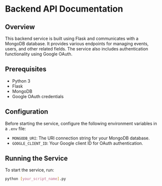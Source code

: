 # Backend API Documentation

## Overview

This backend service is built using Flask and communicates with a MongoDB database. It provides various endpoints for managing events, users, and other related fields. The service also includes authentication functionality using Google OAuth.

## Prerequisites

- Python 3
- Flask
- MongoDB
- Google OAuth credentials

## Configuration

Before starting the service, configure the following environment variables in a `.env` file:

- `MONGODB_URI`: The URI connection string for your MongoDB database.
- `GOOGLE_CLIENT_ID`: Your Google client ID for OAuth authentication.

## Running the Service

To start the service, run:

```bash
python [your_script_name].py
